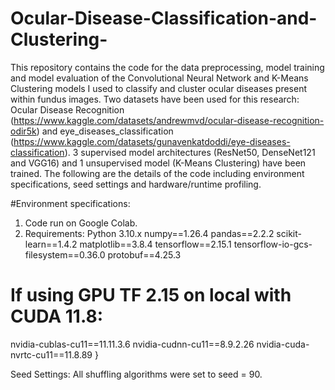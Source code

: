 # Ocular-Disease-Classification-and-Clustering-
This repository contains the code for the data preprocessing, model training and model evaluation of the Convolutional Neural Network and K-Means Clustering models I used to classify and cluster ocular diseases present within fundus images. Two datasets have been used for this research: Ocular Disease Recognition (https://www.kaggle.com/datasets/andrewmvd/ocular-disease-recognition-odir5k) and eye_diseases_classification (https://www.kaggle.com/datasets/gunavenkatdoddi/eye-diseases-classification). 3 supervised model architectures (ResNet50, DenseNet121 and VGG16) and 1 unsupervised model (K-Means Clustering) have been trained. The following are the details of the code including environment specifications, seed settings and hardware/runtime profiling. 

#Environment specifications: 
1. Code run on Google Colab.
2. Requirements:
Python 3.10.x
numpy==1.26.4
pandas==2.2.2
scikit-learn==1.4.2
matplotlib==3.8.4
tensorflow==2.15.1
tensorflow-io-gcs-filesystem==0.36.0
protobuf==4.25.3
# If using GPU TF 2.15 on local with CUDA 11.8:
nvidia-cublas-cu11==11.11.3.6
nvidia-cudnn-cu11==8.9.2.26
nvidia-cuda-nvrtc-cu11==11.8.89
}

Seed Settings:
All shuffling algorithms were set to seed = 90. 




 
